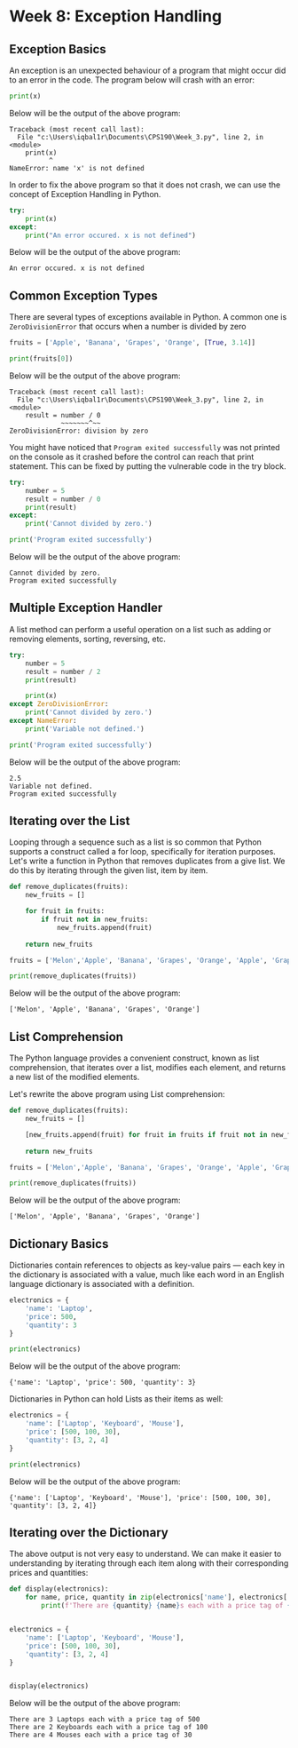 # Week 8: Exception Handling

## Exception Basics
An exception is an unexpected behaviour of a program that might occur did to an error in the code. The program below will crash with an error:

```python
print(x)
```
Below will be the output of the above program:
```
Traceback (most recent call last):
  File "c:\Users\iqbal1r\Documents\CPS190\Week_3.py", line 2, in <module>
    print(x)
          ^
NameError: name 'x' is not defined
```

In order to fix the above program so that it does not crash, we can use the concept of Exception Handling in Python.
```python
try:
    print(x)
except:
    print("An error occured. x is not defined")
```
Below will be the output of the above program:
```
An error occured. x is not defined
```

## Common Exception Types
There are several types of exceptions available in Python. A common one is `ZeroDivisionError` that occurs when a number is divided by zero
```python
fruits = ['Apple', 'Banana', 'Grapes', 'Orange', [True, 3.14]]

print(fruits[0])
```
Below will be the output of the above program:
```
Traceback (most recent call last):
  File "c:\Users\iqbal1r\Documents\CPS190\Week_3.py", line 2, in <module>
    result = number / 0
             ~~~~~~~^~~
ZeroDivisionError: division by zero
```
You might have noticed that `Program exited successfully` was not printed on the console as it crashed before the control can reach that print statement. This can be fixed by putting the vulnerable code in the try block.
```python
try:
    number = 5
    result = number / 0
    print(result)
except:
    print('Cannot divided by zero.')

print('Program exited successfully')

```
Below will be the output of the above program:
```
Cannot divided by zero.
Program exited successfully
```
## Multiple Exception Handler
A list method can perform a useful operation on a list such as adding or removing elements, sorting, reversing, etc.

```python
try:
    number = 5
    result = number / 2
    print(result)

    print(x)
except ZeroDivisionError:
    print('Cannot divided by zero.')
except NameError:
    print('Variable not defined.')

print('Program exited successfully')

```
Below will be the output of the above program:
```
2.5
Variable not defined.
Program exited successfully
```



## Iterating over the List

Looping through a sequence such as a list is so common that Python supports a construct called a for loop, specifically for iteration purposes. Let's write a function in Python that removes duplicates from a give list. We do this by iterating through the given list, item by item.

```python
def remove_duplicates(fruits):
    new_fruits = []

    for fruit in fruits:
        if fruit not in new_fruits:
            new_fruits.append(fruit)
    
    return new_fruits

fruits = ['Melon','Apple', 'Banana', 'Grapes', 'Orange', 'Apple', 'Grapes']

print(remove_duplicates(fruits))
```
Below will be the output of the above program:
```
['Melon', 'Apple', 'Banana', 'Grapes', 'Orange']
```

## List Comprehension
The Python language provides a convenient construct, known as list comprehension, that iterates over a list, modifies each element, and returns a new list of the modified elements. 

Let's rewrite the above program using List comprehension:

```python
def remove_duplicates(fruits):
    new_fruits = []

    [new_fruits.append(fruit) for fruit in fruits if fruit not in new_fruits]
    
    return new_fruits

fruits = ['Melon','Apple', 'Banana', 'Grapes', 'Orange', 'Apple', 'Grapes']

print(remove_duplicates(fruits))
```
Below will be the output of the above program:
```
['Melon', 'Apple', 'Banana', 'Grapes', 'Orange']
```
## Dictionary Basics
Dictionaries contain references to objects as key-value pairs — each key in the dictionary is associated with a value, much like each word in an English language dictionary is associated with a definition.

```python
electronics = {
    'name': 'Laptop',
    'price': 500,
    'quantity': 3
}

print(electronics)
```
Below will be the output of the above program:
```
{'name': 'Laptop', 'price': 500, 'quantity': 3}
```

Dictionaries in Python can hold Lists as their items as well:
```python
electronics = {
    'name': ['Laptop', 'Keyboard', 'Mouse'],
    'price': [500, 100, 30],
    'quantity': [3, 2, 4]
}

print(electronics)
```
Below will be the output of the above program:
```
{'name': ['Laptop', 'Keyboard', 'Mouse'], 'price': [500, 100, 30], 'quantity': [3, 2, 4]}
```

## Iterating over the Dictionary
The above output is not very easy to understand. We can make it easier to understanding by iterating through each item along with their corresponding prices and quantities:
```python
def display(electronics):
    for name, price, quantity in zip(electronics['name'], electronics['price'], electronics['quantity']):
        print(f'There are {quantity} {name}s each with a price tag of {price}')


electronics = {
    'name': ['Laptop', 'Keyboard', 'Mouse'],
    'price': [500, 100, 30],
    'quantity': [3, 2, 4]
}


display(electronics)
```
Below will be the output of the above program:
```
There are 3 Laptops each with a price tag of 500
There are 2 Keyboards each with a price tag of 100
There are 4 Mouses each with a price tag of 30
```
